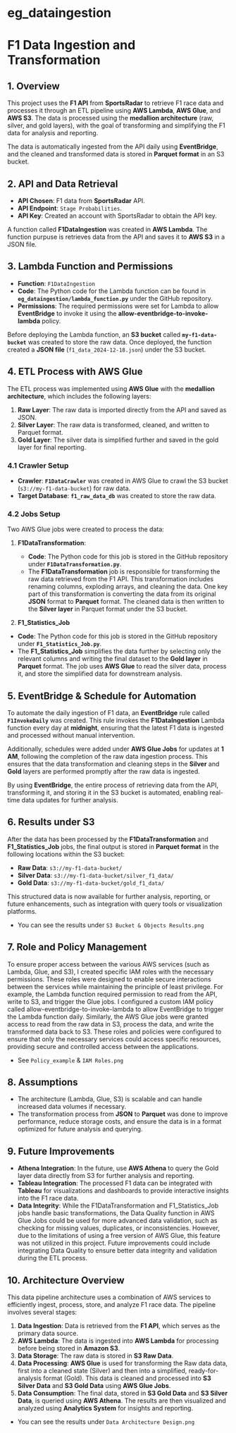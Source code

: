# eg_dataingestion
# F1 Data Ingestion and Transformation

## 1. Overview

This project uses the **F1 API** from **SportsRadar** to retrieve F1 race data and processes it through an ETL pipeline using **AWS Lambda**, **AWS Glue**, and **AWS S3**. The data is processed using the **medallion architecture** (raw, silver, and gold layers), with the goal of transforming and simplifying the F1 data for analysis and reporting.

The data is automatically ingested from the API daily using **EventBridge**, and the cleaned and transformed data is stored in **Parquet format** in an S3 bucket. 

## 2. API and Data Retrieval

- **API Chosen**: F1 data from **SportsRadar** API.
- **API Endpoint**: `Stage Probabilities`.
- **API Key**: Created an account with SportsRadar to obtain the API key.
  
A function called **F1DataIngestion** was created in **AWS Lambda**. The function purpuse is retrieves data from the API and saves it to **AWS S3** in a JSON file. 

## 3. Lambda Function and Permissions

- **Function**: `F1DataIngestion`
- **Code**: The Python code for the Lambda function can be found in **`eg_dataingestion/lambda_function.py`** under the GitHub repository.
- **Permissions**: The required permissions were set for Lambda to allow **EventBridge** to invoke it using the **allow-eventbridge-to-invoke-lambda** policy.

Before deploying the Lambda function, an **S3 bucket** called **`my-f1-data-bucket`** was created to store the raw data. Once deployed, the function created a **JSON file** (`f1_data_2024-12-18.json`) under the S3 bucket.

## 4. ETL Process with AWS Glue

The ETL process was implemented using **AWS Glue** with the **medallion architecture**, which includes the following layers:

1. **Raw Layer**: The raw data is imported directly from the API and saved as JSON.
2. **Silver Layer**: The raw data is transformed, cleaned, and written to Parquet format.
3. **Gold Layer**: The silver data is simplified further and saved in the gold layer for final reporting.

### 4.1 Crawler Setup

- **Crawler**: **`F1DataCrawler`** was created in AWS Glue to crawl the S3 bucket (`s3://my-f1-data-bucket`) for raw data.
- **Target Database**: **`f1_raw_data_db`** was created to store the raw data.

### 4.2 Jobs Setup

Two AWS Glue jobs were created to process the data:

1. **F1DataTransformation**: 
   - **Code**: The Python code for this job is stored in the GitHub repository under **`F1DataTransformation.py`**.
   - The **F1DataTransformation** job is responsible for transforming the raw data retrieved from the F1 API. This transformation includes renaming columns, exploding arrays, and cleaning the data. One key part of this transformation is converting the data from its original **JSON** format to **Parquet** format. The cleaned data is then written to the **Silver layer** in Parquet format under the S3 bucket.

2. **F1_Statistics_Job**

 - **Code**: The Python code for this job is stored in the GitHub repository under **`F1_Statistics_Job.py`**.
 - The **F1_Statistics_Job** simplifies the data further by selecting only the relevant columns and writing the final dataset to the **Gold layer** in **Parquet** format. The job uses **AWS Glue** to read the silver data, process it, and store the simplified data for downstream analysis.

## 5. EventBridge & Schedule for Automation

To automate the daily ingestion of F1 data, an **EventBridge** rule called **`F1InvokeDaily`** was created. This rule invokes the **F1DataIngestion** Lambda function every day at **midnight**, ensuring that the latest F1 data is ingested and processed without manual intervention.

Additionally, schedules were added under **AWS Glue Jobs** for updates at **1 AM**, following the completion of the raw data ingestion process. This ensures that the data transformation and cleaning steps in the **Silver** and **Gold** layers are performed promptly after the raw data is ingested.

By using **EventBridge**, the entire process of retrieving data from the API, transforming it, and storing it in the S3 bucket is automated, enabling real-time data updates for further analysis.

## 6. Results under S3

After the data has been processed by the **F1DataTransformation** and **F1_Statistics_Job** jobs, the final output is stored in **Parquet format** in the following locations within the S3 bucket:

- **Raw Data**: `s3://my-f1-data-bucket/`
- **Silver Data**: `s3://my-f1-data-bucket/silver_f1_data/`
- **Gold Data**: `s3://my-f1-data-bucket/gold_f1_data/`

This structured data is now available for further analysis, reporting, or future enhancements, such as integration with query tools or visualization platforms.
- You can see the results under `S3 Bucket & Objects Results.png `

## 7. Role and Policy Management
To ensure proper access between the various AWS services (such as Lambda, Glue, and S3), I created specific IAM roles with the necessary permissions. 
These roles were designed to enable secure interactions between the services while maintaining the principle of least privilege. 
For example, the Lambda function required permission to read from the API, write to S3, and trigger the Glue jobs. I configured a custom IAM policy called allow-eventbridge-to-invoke-lambda to allow EventBridge to trigger the Lambda function daily.
Similarly, the AWS Glue jobs were granted access to read from the raw data in S3, process the data, and write the transformed data back to S3. These roles and policies were configured to ensure that only the necessary services could access specific resources, providing secure and controlled access between the applications.

- See `Policy_example` & `IAM Roles.png`
  
## 8. Assumptions

- The architecture (Lambda, Glue, S3) is scalable and can handle increased data volumes if necessary.
- The transformation process from **JSON** to **Parquet** was done to improve performance, reduce storage costs, and ensure the data is in a format optimized for future analysis and querying.

## 9. Future Improvements

- **Athena Integration**: In the future, use **AWS Athena** to query the Gold layer data directly from S3 for further analysis and reporting.
- **Tableau Integration**: The processed F1 data can be integrated with **Tableau** for visualizations and dashboards to provide interactive insights into the F1 race data.
- **Data Integrity**:  While the F1DataTransformation and F1_Statistics_Job jobs handle basic transformations, the Data Quality function in AWS Glue Jobs could be used for more advanced data validation, such as checking for missing values, duplicates, or inconsistencies. However, due to the limitations of using a free version of AWS Glue, this feature was not utilized in this project. Future improvements could include integrating Data Quality to ensure better data integrity and validation during the ETL process.

## 10. Architecture Overview
This data pipeline architecture uses a combination of AWS services to efficiently ingest, process, store, and analyze F1 race data. The pipeline involves several stages:

1. **Data Ingestion**: Data is retrieved from the **F1 API**, which serves as the primary data source.
2. **AWS Lambda**: The data is ingested into **AWS Lambda** for processing before being stored in **Amazon S3**.
3. **Data Storage**: The raw data is stored in **S3 Raw Data**. 
4. **Data Processing**: **AWS Glue** is used for transforming the Raw data data, first into a cleaned state (Silver) and then into a simplified, ready-for-analysis format (Gold). This data is cleaned and processed into **S3 Silver Data** and **S3 Gold Data** using **AWS Glue Jobs**.
5. **Data Consumption**: The final data, stored in **S3 Gold Data** and  **S3 Silver Data**, is queried using **AWS Athena**. The results are then visualized and analyzed using **Analytics System** for insights and reporting.

- You can see the results under `Data Architecture Design.png ` 
